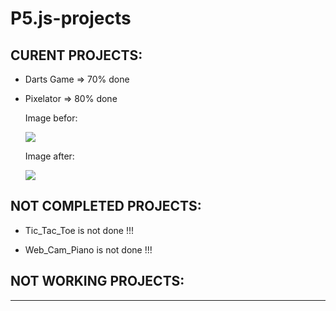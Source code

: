 # P5.js-projects

## CURENT PROJECTS:

+ Darts Game => 70% done

+ Pixelator  => 80% done
  
  Image befor:

  ![](https://cdn.discordapp.com/attachments/907924176004841473/1133511577316884653/TinyYeti.jpg)

  Image after:
  
  ![](https://cdn.discordapp.com/attachments/908315949294301184/1136388206351364246/PixeledImage2.jpg)





## NOT COMPLETED PROJECTS:

+ Tic_Tac_Toe is not done !!!

+ Web_Cam_Piano is not done !!!

## NOT WORKING PROJECTS:
--------
